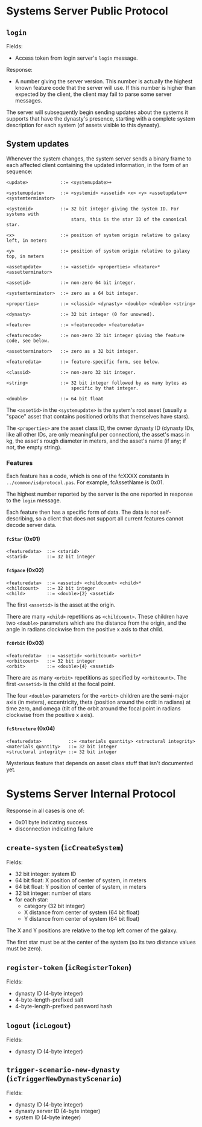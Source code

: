 # Systems Server Public Protocol

## `login`

Fields:

 * Access token from login server's `login` message.

Response:

 * A number giving the server version. This number is actually the
   highest known feature code that the server will use. If this number
   is higher than expected by the client, the client may fail to parse
   some server messages.

The server will subsequently begin sending updates about the systems
it supports that have the dynasty's presence, starting with a complete
system description for each system (of assets visible to this dynasty).

## System updates

Whenever the system changes, the system server sends a binary frame to
each affected client containing the updated information, in the form
of an <update> sequence:

```bnf
<update>            ::= <systemupdate>+

<systemupdate>      ::= <systemid> <assetid> <x> <y> <assetupdate>+ <systemterminator>

<systemid>          ::= 32 bit integer giving the system ID. For systems with
                        stars, this is the star ID of the canonical star.

<x>                 ::= position of system origin relative to galaxy left, in meters

<y>                 ::= position of system origin relative to galaxy top, in meters

<assetupdate>       ::= <assetid> <properties> <feature>* <assetterminator>

<assetid>           ::= non-zero 64 bit integer.

<systemterminator>  ::= zero as a 64 bit integer.

<properties>        ::= <classid> <dynasty> <double> <double> <string>

<dynasty>           ::= 32 bit integer (0 for unowned).

<feature>           ::= <featurecode> <featuredata>

<featurecode>       ::= non-zero 32 bit integer giving the feature code, see below.

<assetterminator>   ::= zero as a 32 bit integer.

<featuredata>       ::= feature-specific form, see below.

<classid>           ::= non-zero 32 bit integer.

<string>            ::= 32 bit integer followed by as many bytes as
                        specific by that integer.

<double>            ::= 64 bit float
```

The `<assetid>` in the `<systemupdate>` is the system's root asset
(usually a "space" asset that contains positioned orbits that
themselves have stars).

The `<properties>` are the asset class ID, the owner dynasty ID
(dynasty IDs, like all other IDs, are only meaningful per connection),
the asset's mass in kg, the asset's rough diameter in meters, and the
asset's name (if any; if not, the empty string).


### Features

Each feature has a code, which is one of the fcXXXX constants in
`../common/isdprotocol.pas`. For example, fcAssetName is 0x01.

The highest number reported by the server is the one reported in
response to the `login` message.

Each feature then has a specific form of data. The data is not
self-describing, so a client that does not support all current
features cannot decode server data.

#### `fcStar` (0x01)

```bnf
<featuredata>  ::= <starid>
<starid>       ::= 32 bit integer
```


#### `fcSpace` (0x02)

```bnf
<featuredata>  ::= <assetid> <childcount> <child>*
<childcount>   ::= 32 bit integer
<child>        ::= <double>{2} <assetid>
```

The first `<assetid>` is the asset at the origin.

There are many `<child>` repetitions as `<childcount>`. These children
have two `<double>` parameters which are the distance from the origin,
and the angle in radians clockwise from the positive x axis to that
child.


#### `fcOrbit` (0x03)

```bnf
<featuredata>  ::= <assetid> <orbitcount> <orbit>*
<orbitcount>   ::= 32 bit integer
<orbit>        ::= <double>{4} <assetid>
```

There are as many `<orbit>` repetitions as specified by
`<orbitcount>`. The first `<assetid>` is the child at the focal point.

The four `<double>` parameters for the `<orbit>` children are the
semi-major axis (in meters), eccentricity, theta (position around the
ordit in radians) at time zero, and omega (tilt of the orbit around
the focal point in radians clockwise from the positive x axis).


#### `fcStructure` (0x04)

```bnf
<featuredata>          ::= <materials quantity> <structural integrity>
<materials quantity>   ::= 32 bit integer
<structural integrity> ::= 32 bit integer
```

Mysterious feature that depends on asset class stuff that isn't documented yet.


# Systems Server Internal Protocol

Response in all cases is one of:

 * 0x01 byte indicating success
 * disconnection indicating failure

## `create-system` (`icCreateSystem`)

Fields:

 * 32 bit integer: system ID
 * 64 bit float: X position of center of system, in meters
 * 64 bit float: Y position of center of system, in meters
 * 32 bit integer: number of stars
 * for each star:
    * category (32 bit integer)
    * X distance from center of system (64 bit float)
    * Y distance from center of system (64 bit float)

The X and Y positions are relative to the top left corner of the galaxy.

The first star must be at the center of the system (so its two
distance values must be zero).


## `register-token` (`icRegisterToken`)

Fields:

 * dynasty ID (4-byte integer)
 * 4-byte-length-prefixed salt
 * 4-byte-length-prefixed password hash


## `logout` (`icLogout`)

Fields:

 * dynasty ID (4-byte integer)


## `trigger-scenario-new-dynasty` (`icTriggerNewDynastyScenario`)

Fields:

 * dynasty ID (4-byte integer)
 * dynasty server ID (4-byte integer)
 * system ID (4-byte integer)
